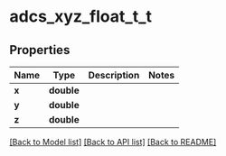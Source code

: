 # adcs_xyz_float_t_t

## Properties
Name | Type | Description | Notes
------------ | ------------- | ------------- | -------------
**x** | **double** |  | 
**y** | **double** |  | 
**z** | **double** |  | 

[[Back to Model list]](../README.md#documentation-for-models) [[Back to API list]](../README.md#documentation-for-api-endpoints) [[Back to README]](../README.md)


